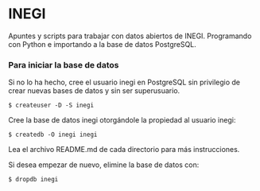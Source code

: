 # INEGI

Apuntes y scripts para trabajar con datos abiertos de INEGI. Programando con Python e importando a la base de datos PostgreSQL.

### Para iniciar la base de datos

Si no lo ha hecho, cree el usuario inegi en PostgreSQL sin privilegio de crear nuevas bases de datos y sin ser superusuario.

    $ createuser -D -S inegi

Cree la base de datos inegi otorgándole la propiedad al usuario inegi:

    $ createdb -O inegi inegi

Lea el archivo README.md de cada directorio para más instrucciones.

Si desea empezar de nuevo, elimine la base de datos con:

    $ dropdb inegi
